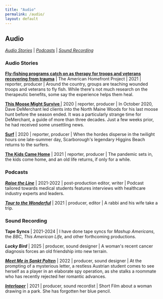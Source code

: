 ```yaml
---
title: "Audio"
permalink: /audio/
layout: default
---
```

## **Audio**
*[Audio Stories](#AudioStories)* \| *[Podcasts](#Podcasts)* \| *[Sound Recording](#SoundRecording)*

### <a name="AudioStories"><a/>Audio Stories

**[Fly-fishing programs catch on as therapy for troops and veterans recovering from trauma](https://americanhomefront.wunc.org/news/2021-11-23/fly-fishing-programs-catch-on-as-therapy-for-troops-and-veterans-recovering-from-trauma)** \| The American Homefront Project \| 2021 \| reporter, producer \| Around the country, groups are teaching wounded troops and veterans to fly fish. While there's not much research on the therapeutic benefits, some say the experience helps them heal.

**[This Moose Might Survive ](https://soundcloud.com/andrew-schwartz-191964276/this-moose-might-survive)** \| 2020 \| reporter, producer \| In October 2020, Dave DeMerchant led clients into the North Maine Woods for his last moose hunt before the season ended. It was a particularly strange time for DeMerchant, a guide of more than three decades. Just a few weeks prior, he had received some unsettling news.

**[Surf](https://soundcloud.com/andrew-schwartz-191964276/surfing)** \| 2020 \| reporter, producer \| When the hordes disperse in the twilight hours one late-summer day, Scarborough's legendary Higgins Beach returns to the surfers.

**[The Kids Came Home](https://soundcloud.com/andrew-schwartz-191964276/the-kids-came-home)** \| 2021 \| reporter, producer \| The pandemic sets in, the kids come home, and an old life returns, if only for a while.

### <a name="Podcasts"><a/>Podcasts

***[Raise the Line](https://www.osmosis.org/raisethelinepodcast)*** \| 2021-2022 \| post-production editor, writer \| Podcast tailored towards medical students features interviews with healthcare industry experts and leaders.

***[Tour to the Wonderful](https://podcasts.apple.com/us/podcast/tour-to-the-wonderful-podcast/id1547001141)*** \| 2021 \| producer, editor \| A rabbi and his wife take a trip.

### <a name="Sound Recording and Production"><a/>Sound Recording

**Tape Syncs** \| 2021-2024 \| I have done tape syncs for *Mashup Americans*, the *BBC*, *This American Life,* and other forthcoming productions.

***Lucky Bird*** \| 2025 \| producer, sound designer \| A woman's recent cancer diagnosis forces an old friendship into new terrain.

***[Meet Me in Sankt Polten](https://www.youtube.com/watch?app=desktop&v=n6OmmVVn7vg)*** \| 2022 \| producer, sound designer \| At the prompting of a mysterious letter, a restless Austrian student comes to see herself as a player in an elaborate spy operation, as she stalks a roommate who has recently rejected her romantic advances.

***[Interloper](https://www.youtube.com/watch?v=5JsN9_D1pP8)*** \| 2021 \| producer, sound recordist \| Short Film about a woman drawing in a park. She has forgotten her blue pencil.
